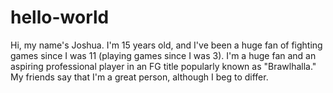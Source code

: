 # hello-world
Hi, my name's Joshua. I'm 15 years old, and I've been a huge fan of fighting games since I was 11 (playing games since I was 3). I'm a huge fan and an aspiring professional player in an FG title popularly known as "Brawlhalla." My friends say that I'm a great person, although I beg to differ. 
